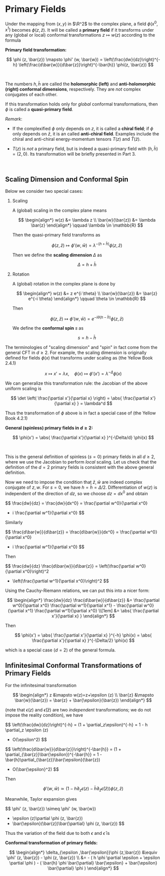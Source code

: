 # Primary Fields

Under the mapping from $(x,y)$ in $\R^2$ to the complex plane, a field $\phi(x^0, x^1)$ becomes $\phi(z,\bar{z})$. It will be called a **primary field** if it transforms under any (global or local) conformal transformations $z \mapsto w(z)$ according to the formula

<div class="result">

**Primary field transformation:**

$$
\phi (z, \bar{z}) 
\mapsto 
\phi' (w, \bar{w})
= \left(\frac{dw}{dz}\right)^{-h}
\left(\frac{d\bar{w}}{d\bar{z}}\right)^{-\bar{h}}
\phi(z, \bar{z})
$$

</div><br>

The numbers $h, \bar{h}$ are called the **holomorphic (left)** and **anti-holomorphic (right) conformal dimensions**, respectively. They are *not* complex conjugates of each other.

If this transformation holds only for *global* conformal transformations, then $\phi$ is called a **quasi-primary field**. 

<div class="remark">

*Remark*:

- If the complexified $\phi$ only depends on $z$, it is called a **chiral field**; if $\phi$ only depends on $\bar{z}$, it is an called **anti-chiral field**. Examples include the chiral and anti-chiral energy-momentum tensors $T(z)$ and $\bar{T}(\bar{z})$. 

- $T(z)$ is *not* a primary field, but is indeed a quasi-primary field with $(h,\bar{h}) = (2,0)$. Its transformation will be briefly presented in Part 3.

</div><br>

## Scaling Dimension and Conformal Spin

Below we consider two special cases:

1. Scaling

    A (global) scaling in the complex plane means

    $$
    \begin{align*}
        w(z) &= \lambda z \\
        \bar{w}(\bar{z}) &= \lambda \bar{z}
    \end{align*}
    \qquad \lambda \in \mathbb{R}
    $$

    Then the quasi-primary field transforms as

    $$
    \phi (z, \bar{z}) 
    \mapsto 
    \phi' (w, \bar{w})
    = \lambda^{-(h + \bar{h})}
    \phi(z, \bar{z})
    $$

    Then we define the **scaling dimension** $\Delta$ as

    $$
    \Delta = h + \bar{h}
    $$

2. Rotation

    A (global) rotation in the complex plane is done by

    $$
    \begin{align*}
        w(z) &= z e^{i \theta} \\
        \bar{w}(\bar{z}) &= \bar{z} e^{-i \theta}
    \end{align*}
    \qquad \theta \in \mathbb{R}
    $$

    Then

    $$
    \phi (z, \bar{z}) 
    \mapsto 
    \phi' (w, \bar{w})
    = e^{-i\theta(h - \bar{h})}
    \phi(z, \bar{z})
    $$
    
    We define the **conformal spin** $s$ as

    $$
    s = h - \bar{h}
    $$

The terminologies of "scaling dimension" and "spin" in fact come from the general CFT in $d\ge 2$. For example, the scaling dimension is originally defined for fields $\phi(x)$ that transforms under scaling as (the Yellow Book 2.4.1)

$$
x \mapsto x' = \lambda x, \quad
\phi(x) \mapsto \phi'(x') = \lambda^{-\Delta} \phi(x)
$$

We can generalize this transformation rule: the Jacobian of the above uniform scaling is 

$$
\det \left(
    \frac{\partial x'}{\partial x}
\right)
= \abs{
    \frac{\partial x'}{\partial x}
} = \lambda^d
$$

Thus the transformation of $\phi$ above is in fact a special case of (the Yellow Book 4.2.1)

<div class="result">

**General (spinless) primary fields in $d \ge 2$:**

$$
\phi(x') = \abs{
    \frac{\partial x'}{\partial x}
}^{-\Delta/d} \phi(x)
$$

</div><br>

This is the general definition of spinless ($s = 0$) primary fields in all $d \ge 2$, where we use the Jacobian to perform *local* scaling. Let us check that the definition of the $d = 2$ primary fields is consistent with the above general definition. 

Now we need to impose the condition that $\bar{z}, \bar{w}$ are indeed complex conjugate of $z, w$. For $s = 0$, we have $h = \bar{h} = \Delta / 2$. Differentiation of $w(z)$ is independent of the direction of $dz$, so we choose $dz = dx^0$ and obtain

$$
\frac{dw}{dz} = \frac{dw}{dx^0} 
= \frac{\partial w^0}{\partial x^0}
+ i \frac{\partial w^1}{\partial x^0}
$$

Similarly

$$
\frac{d\bar{w}}{d\bar{z}} = \frac{d\bar{w}}{dx^0} 
= \frac{\partial w^0}{\partial x^0}
- i \frac{\partial w^1}{\partial x^0}
$$

Then

$$
\frac{dw}{dz} \frac{d\bar{w}}{d\bar{z}}
= \left(\frac{\partial w^0}{\partial x^0}\right)^2
+ \left(\frac{\partial w^1}{\partial x^0}\right)^2
$$

Using the Cauchy-Riemann relations, we can put this into a nicer form:

$$
\begin{align*}
    \frac{dw}{dz} \frac{d\bar{w}}{d\bar{z}}
    &= \frac{\partial w^0}{\partial x^0}
    \frac{\partial w^1}{\partial x^1}
    - \frac{\partial w^0}{\partial x^1}
    \frac{\partial w^1}{\partial x^0}
    \\[1em]
    &= \abs{
        \frac{\partial x'}{\partial x}
    }
\end{align*}
$$

Then

$$
\phi(x') = \abs{
    \frac{\partial x'}{\partial x}
}^{-h} \phi(x)
= \abs{
    \frac{\partial x'}{\partial x}
}^{-\Delta/2} \phi(x)
$$

which is a special case ($d = 2$) of the general formula.

## Infinitesimal Conformal Transformations of Primary Fields

For the infinitesimal transformation

$$
\begin{align*}
    z &\mapsto 
    w(z)=z+\epsilon (z)
    \\
    \bar{z} &\mapsto 
    \bar{w}(\bar{z}) = \bar{z} + \bar{\epsilon}(\bar{z})
\end{align*}
$$

(note that $\epsilon (z)$ and $\bar{\epsilon}(\bar{z})$ are two *independent* transformations; we do not impose the reality condition), we have

$$
\left(\frac{dw}{dz}\right)^{-h}
= (1 + \partial_z\epsilon)^{-h}
= 1 - h \partial_z \epsilon (z)
+ O(\epsilon^2)
$$

$$
\left(\frac{d\bar{w}}{d\bar{z}}\right)^{-\bar{h}}
= (1 + \partial_{\bar{z}}\bar{\epsilon})^{-\bar{h}}
= 1 - \bar{h}\partial_{\bar{z}}\bar{\epsilon}(\bar{z})
+ O(\bar{\epsilon}^2)
$$

Then

$$
\phi' (w, \bar{w})
\simeq \left(
    1 - h\partial_z\epsilon (z)
    - \bar{h}\partial_{\bar{z}}\bar{\epsilon}(\bar{z})
\right) \phi (z, \bar{z})
$$

Meanwhile, Taylor expansion gives

$$
\phi' (z, \bar{z})
\simeq \phi' (w, \bar{w})
- \epsilon (z)\partial \phi (z, \bar{z})
- \bar{\epsilon}(\bar{z})\bar{\partial} \phi (z, \bar{z})
$$

Thus the variation of the field due to both $\epsilon$ and $\bar{\epsilon}$ is

<div class="result">

**Conformal transformation of primary fields:**

$$
\begin{align*}
    \delta_{\epsilon ,\bar{\epsilon}}\phi (z,\bar{z})
    &\equiv \phi' (z, \bar{z}) - \phi (z, \bar{z})
    \\
    &= - (
        h \phi \partial \epsilon 
        + \epsilon \partial \phi
    ) - (
        \bar{h} \phi \bar{\partial} \bar{\epsilon}
        + \bar{\epsilon} \bar{\partial} \phi
    )
\end{align*}
$$

</div><br>

